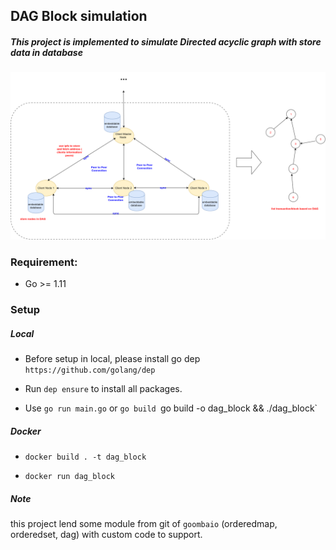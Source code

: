 ## DAG Block simulation

##### This project is implemented to simulate Directed acyclic graph with store data in database


![Simple architecture](dag.png)


### Requirement:

- Go >= 1.11

### Setup

##### Local

- Before setup in local, please install go dep `https://github.com/golang/dep`

- Run `dep ensure` to install all packages.

- Use `go run main.go` or `go build `go build -o dag_block && ./dag_block`

##### Docker

- `docker build . -t dag_block`

- `docker run dag_block`

##### Note

this project lend some module from git of `goombaio` (orderedmap, orderedset, dag) with custom code
to support. 